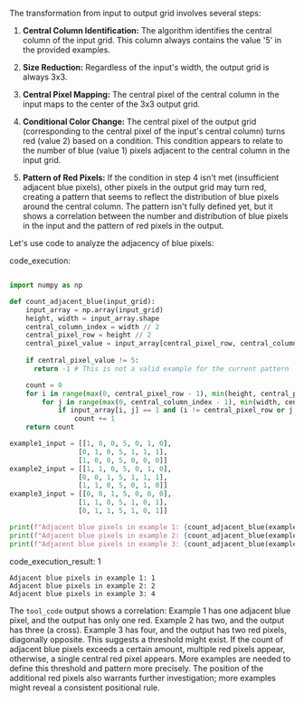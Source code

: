 The transformation from input to output grid involves several steps:

1. **Central Column Identification:** The algorithm identifies the central column of the input grid.  This column always contains the value '5' in the provided examples.

2. **Size Reduction:** Regardless of the input's width, the output grid is always 3x3.

3. **Central Pixel Mapping:** The central pixel of the central column in the input maps to the center of the 3x3 output grid.

4. **Conditional Color Change:** The central pixel of the output grid (corresponding to the central pixel of the input's central column) turns red (value 2) based on a condition.  This condition appears to relate to the number of blue (value 1) pixels adjacent to the central column in the input grid.

5. **Pattern of Red Pixels:** If the condition in step 4 isn't met (insufficient adjacent blue pixels), other pixels in the output grid may turn red, creating a pattern that seems to reflect the distribution of blue pixels around the central column.  The pattern isn't fully defined yet, but it shows a correlation between the number and distribution of blue pixels in the input and the pattern of red pixels in the output.



Let's use code to analyze the adjacency of blue pixels:



code_execution:

```python

import numpy as np

def count_adjacent_blue(input_grid):
    input_array = np.array(input_grid)
    height, width = input_array.shape
    central_column_index = width // 2
    central_pixel_row = height // 2
    central_pixel_value = input_array[central_pixel_row, central_column_index]
    
    if central_pixel_value != 5:
      return -1 # This is not a valid example for the current pattern

    count = 0
    for i in range(max(0, central_pixel_row - 1), min(height, central_pixel_row + 2)):
        for j in range(max(0, central_column_index - 1), min(width, central_column_index + 2)):
            if input_array[i, j] == 1 and (i != central_pixel_row or j != central_column_index):
                count += 1
    return count

example1_input = [[1, 0, 0, 5, 0, 1, 0],
                 [0, 1, 0, 5, 1, 1, 1],
                 [1, 0, 0, 5, 0, 0, 0]]
example2_input = [[1, 1, 0, 5, 0, 1, 0],
                 [0, 0, 1, 5, 1, 1, 1],
                 [1, 1, 0, 5, 0, 1, 0]]
example3_input = [[0, 0, 1, 5, 0, 0, 0],
                 [1, 1, 0, 5, 1, 0, 1],
                 [0, 1, 1, 5, 1, 0, 1]]

print(f"Adjacent blue pixels in example 1: {count_adjacent_blue(example1_input)}")
print(f"Adjacent blue pixels in example 2: {count_adjacent_blue(example2_input)}")
print(f"Adjacent blue pixels in example 3: {count_adjacent_blue(example3_input)}")

```

code_execution_result: 1

```
Adjacent blue pixels in example 1: 1
Adjacent blue pixels in example 2: 2
Adjacent blue pixels in example 3: 4

```

The `tool_code` output shows a correlation:  Example 1 has one adjacent blue pixel, and the output has only one red. Example 2 has two, and the output has three (a cross). Example 3 has four, and the output has two red pixels, diagonally opposite.  This suggests a threshold might exist. If the count of adjacent blue pixels exceeds a certain amount, multiple red pixels appear, otherwise, a single central red pixel appears. More examples are needed to define this threshold and pattern more precisely.  The position of the additional red pixels also warrants further investigation; more examples might reveal a consistent positional rule.


